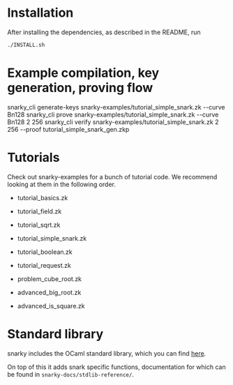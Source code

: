 # Installation

After installing the dependencies, as described in the README,
run

```bash
./INSTALL.sh
```

# Example compilation, key generation, proving flow
snarky_cli generate-keys snarky-examples/tutorial_simple_snark.zk --curve Bn128
snarky_cli prove snarky-examples/tutorial_simple_snark.zk --curve Bn128 2 256
snarky_cli verify snarky-examples/tutorial_simple_snark.zk 2 256 --proof tutorial_simple_snark_gen.zkp

# Tutorials
Check out snarky-examples for a bunch of tutorial code.
We recommend looking at them in the following order.

- tutorial_basics.zk
- tutorial_field.zk    
- tutorial_sqrt.zk
- tutorial_simple_snark.zk
- tutorial_boolean.zk
- tutorial_request.zk

- problem_cube_root.zk
- advanced_big_root.zk 
- advanced_is_square.zk

# Standard library
snarky includes the OCaml standard library, which you can find
[here](https://caml.inria.fr/pub/docs/manual-ocaml/libref/).

On top of this it adds snark specific functions, documentation for
which can be found in `snarky-docs/stdlib-reference/`.

